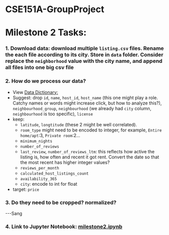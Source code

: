 # CSE151A-GroupProject

# Milestone 2 Tasks:

### 1. Download data: download multiple `listing.csv` files. Rename the each file according to its city. Store in `data` folder. Consider replace the `neighborhood` value with the city name, and append all files into one big csv file

### 2. How do we process our data?
  - View [Data Dictionary: ](https://docs.google.com/spreadsheets/d/1iWCNJcSutYqpULSQHlNyGInUvHg2BoUGoNRIGa6Szc4/edit?usp=sharing)   
  - Suggest: drop `id`, `name`, `host_id`, `host_name` (this one might play a role. Catchy names or words might increase click, but how to analyze this?), `neighbourhood_group`, `neighbourhood` (we already had `city` column, `neighbourhood` is too specific), `license`
  - keep: 
    - `latitude`, `longtitude` (these 2 might be well correlated). 
    - `room_type` might need to be encoded to integer, for example, `Entire home/apt`:3, `Private room`:2...
    - `minimum_nights`
    - `number_of_reviews`
    - `last_review`, `number_of_reviews_ltm`: this reflects how active the listing is, how often and recent it got rent. Convert the date so that the most recent has higher integer values?
    - `reviews_per_month`
    - `calculated_host_listings_count`
    - `availability_365`
    - `city`: encode to int for float
  - target: `price`

### 3. Do they need to be cropped? normalized?
---Sang

### 4. Link to Jupyter Notebook: [milestone2.ipynb](https://github.com/chengyuanmao819/CSE151A-GroupProject/blob/milestone2/milestone2.ipynb)
